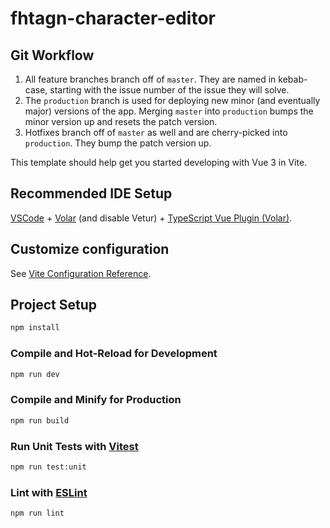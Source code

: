 # fhtagn-character-editor

## Git Workflow

1. All feature branches branch off of `master`. They are named in kebab-case, starting with the issue number of the issue they will solve. 
2. The `production` branch is used for deploying new minor (and eventually major) versions of the app. Merging `master` into `production` bumps the minor version up and resets the patch version. 
3. Hotfixes branch off of `master` as well and are cherry-picked into `production`. They bump the patch version up. 

This template should help get you started developing with Vue 3 in Vite.

## Recommended IDE Setup

[VSCode](https://code.visualstudio.com/) + [Volar](https://marketplace.visualstudio.com/items?itemName=johnsoncodehk.volar) (and disable Vetur) + [TypeScript Vue Plugin (Volar)](https://marketplace.visualstudio.com/items?itemName=johnsoncodehk.vscode-typescript-vue-plugin).

## Customize configuration

See [Vite Configuration Reference](https://vitejs.dev/config/).

## Project Setup

```sh
npm install
```

### Compile and Hot-Reload for Development

```sh
npm run dev
```

### Compile and Minify for Production

```sh
npm run build
```

### Run Unit Tests with [Vitest](https://vitest.dev/)

```sh
npm run test:unit
```

### Lint with [ESLint](https://eslint.org/)

```sh
npm run lint
```
